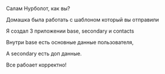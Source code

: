Салам Нурболот, как вы?

Домашка была работать с шаблоном который вы отправили

Я создал 3 приложении base, secondary и contacts

Внутри base есть основные данные пользователя,

А secondary есть доп данные.

Все рабоает корректно!
